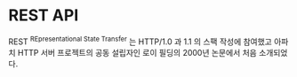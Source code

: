 # REST API

REST <sup>REpresentational State Transfer</sup> 는 HTTP/1.0 과 1.1 의 스팩 작성에 참여했고 아파치 HTTP 서버 프로젝트의
공동 설립자인 로이 필딩의 2000년 논문에서 처음 소개되었다.